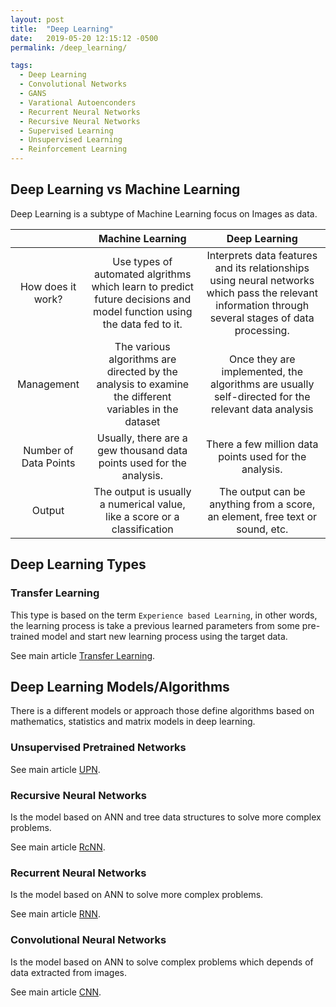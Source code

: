 ```yaml
---
layout: post
title:  "Deep Learning"
date:   2019-05-20 12:15:12 -0500
permalink: /deep_learning/

tags:
  - Deep Learning
  - Convolutional Networks
  - GANS
  - Varational Autoenconders
  - Recurrent Neural Networks
  - Recursive Neural Networks
  - Supervised Learning
  - Unsupervised Learning
  - Reinforcement Learning
---
```


## Deep Learning vs Machine Learning

Deep Learning is a subtype of Machine Learning focus on Images as data.

  |  | Machine Learning | Deep Learning |
  :---------:|:---:|:-----:
   How does it work?  | Use types of automated algrithms which learn to predict future decisions and model function using the data fed to it. | Interprets data features and its relationships using neural networks which pass the relevant information through several stages of data processing. 
   Management | The various algorithms are directed by the analysis to examine the different variables in the dataset | Once they are implemented, the algorithms are usually self-directed for the relevant data analysis 
   Number of Data Points  | Usually, there are a gew thousand data points used for the analysis. | There a few million data points used for the analysis. 
   Output | The output is usually a numerical value, like a score or a classification | The output can be anything from a score, an element, free text or sound, etc. 

## Deep Learning Types

### Transfer Learning

This type is based on the term `Experience based Learning`, in other words, the learning process is take a previous learned parameters from some pre-trained model and start new learning process using the target data.

See main article [Transfer Learning](/dl/transfer_learning).

## Deep Learning Models/Algorithms

There is a different models or approach those define algorithms based on mathematics, statistics and matrix models in deep learning.

### Unsupervised Pretrained Networks

See main article [UPN](/dl/unsupervised_petrained_networks).

### Recursive Neural Networks

Is the model based on ANN and tree data structures to solve more complex problems.

See main article [RcNN](/dl/recursive_networks).

### Recurrent Neural Networks

Is the model based on ANN to solve more complex problems.

See main article [RNN](/dl/recurrent_networks).

### Convolutional Neural Networks

Is the model based on ANN to solve complex problems which depends of data extracted from images.

See main article [CNN](/dl/convolutional_networks).

